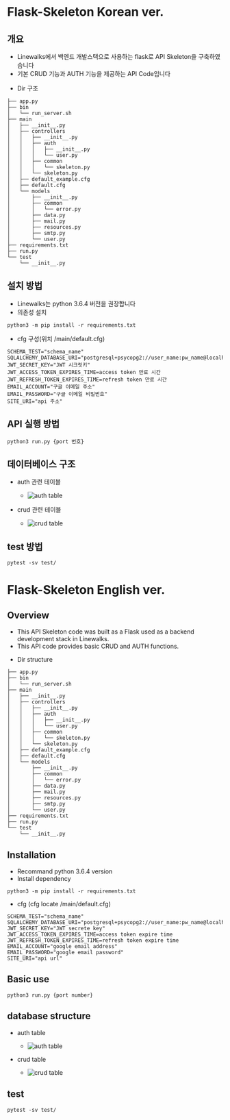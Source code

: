 # Flask-Skeleton Korean ver.
## 개요
- Linewalks에서 백엔드 개발스택으로 사용하는 flask로 API Skeleton을 구축하였습니다
- 기본 CRUD 기능과 AUTH 기능을 제공하는 API Code입니다

* Dir 구조
```
├── app.py
├── bin
│   └── run_server.sh
├── main
│   ├── __init__.py
│   ├── controllers
│   │   ├── __init__.py
│   │   ├── auth
│   │   │   ├── __init__.py
│   │   │   └── user.py
│   │   ├── common
│   │   │   └── skeleton.py
│   │   └── skeleton.py
│   ├── default_example.cfg
│   ├── default.cfg
│   └── models
│       ├── __init__.py
│       ├── common
│       │   └── error.py
│       ├── data.py
│       ├── mail.py
│       ├── resources.py
│       ├── smtp.py
│       └── user.py
├── requirements.txt
├── run.py
└── test
    └── __init__.py
```

## 설치 방법
- Linewalks는 python 3.6.4 버전을 권장합니다
- 의존성 설치
```
python3 -m pip install -r requirements.txt
```
- cfg 구성(위치 /main/default.cfg)
```
SCHEMA_TEST="schema_name"
SQLALCHEMY_DATABASE_URI="postgresql+psycopg2://user_name:pw_name@localhost:5432/db_name"
JWT_SECRET_KEY="JWT 시크릿키"
JWT_ACCESS_TOKEN_EXPIRES_TIME=access token 만료 시간
JWT_REFRESH_TOKEN_EXPIRES_TIME=refresh token 만료 시간
EMAIL_ACCOUNT="구글 이메일 주소"
EMAIL_PASSWORD="구글 이메일 비밀번호"
SITE_URI="api 주소"
```
## API 실행 방법
`python3 run.py {port 번호}`

##  데이터베이스 구조
 - auth 관련 테이블
    * ![auth table](https://user-images.githubusercontent.com/26132534/76726651-23679380-6795-11ea-8b5c-490f2dbe0a84.png)

 - crud 관련 테이블
   * ![crud table](https://user-images.githubusercontent.com/26132534/76726676-39755400-6795-11ea-8e66-5444f8e9e66b.png)

## test 방법
`pytest -sv test/`


# Flask-Skeleton English ver. 
## Overview
- This API Skeleton code was built as a Flask used as a backend development stack in Linewalks.
- This API code provides basic CRUD and AUTH functions.

* Dir structure
```
├── app.py
├── bin
│   └── run_server.sh
├── main
│   ├── __init__.py
│   ├── controllers
│   │   ├── __init__.py
│   │   ├── auth
│   │   │   ├── __init__.py
│   │   │   └── user.py
│   │   ├── common
│   │   │   └── skeleton.py
│   │   └── skeleton.py
│   ├── default_example.cfg
│   ├── default.cfg
│   └── models
│       ├── __init__.py
│       ├── common
│       │   └── error.py
│       ├── data.py
│       ├── mail.py
│       ├── resources.py
│       ├── smtp.py
│       └── user.py
├── requirements.txt
├── run.py
└── test
    └── __init__.py
```

## Installation
- Recommand python 3.6.4 version
- Install dependency
```
python3 -m pip install -r requirements.txt
```
- cfg (cfg locate /main/default.cfg)
```
SCHEMA_TEST="schema_name"
SQLALCHEMY_DATABASE_URI="postgresql+psycopg2://user_name:pw_name@localhost:5432/db_name"
JWT_SECRET_KEY="JWT secrete key"
JWT_ACCESS_TOKEN_EXPIRES_TIME=access token expire time
JWT_REFRESH_TOKEN_EXPIRES_TIME=refresh token expire time
EMAIL_ACCOUNT="google email address"
EMAIL_PASSWORD="google email password"
SITE_URI="api url"
```
## Basic use
`python3 run.py {port number}`

##  database structure
 - auth table
    * ![auth table](https://user-images.githubusercontent.com/26132534/76726651-23679380-6795-11ea-8b5c-490f2dbe0a84.png)

 - crud table
   * ![crud table](https://user-images.githubusercontent.com/26132534/76726676-39755400-6795-11ea-8e66-5444f8e9e66b.png)

## test 
`pytest -sv test/`